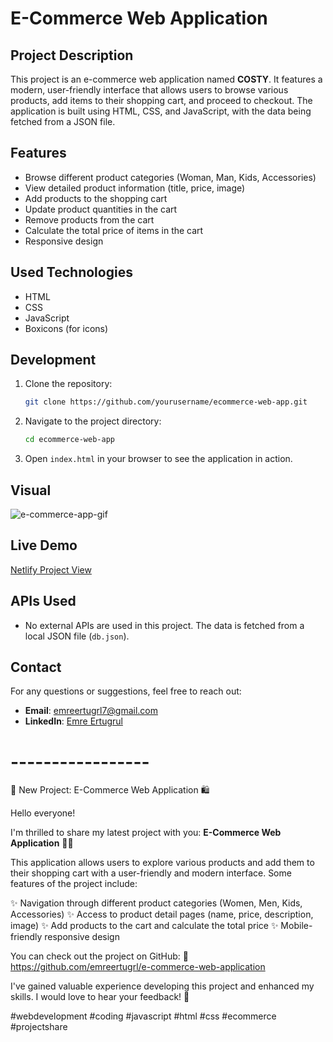 # E-Commerce Web Application

## Project Description

This project is an e-commerce web application named **COSTY**. It features a modern, user-friendly interface that allows users to browse various products, add items to their shopping cart, and proceed to checkout. The application is built using HTML, CSS, and JavaScript, with the data being fetched from a JSON file.

## Features

- Browse different product categories (Woman, Man, Kids, Accessories)
- View detailed product information (title, price, image)
- Add products to the shopping cart
- Update product quantities in the cart
- Remove products from the cart
- Calculate the total price of items in the cart
- Responsive design

## Used Technologies

- HTML
- CSS
- JavaScript
- Boxicons (for icons)

## Development

1. Clone the repository:
   ```bash
   git clone https://github.com/yourusername/ecommerce-web-app.git
   ```
2. Navigate to the project directory:
   ```bash
   cd ecommerce-web-app
   ```
3. Open `index.html` in your browser to see the application in action.

## Visual

<img src="/images/e-commerce.gif" alt="e-commerce-app-gif">

## Live Demo

<a href="https://me">Netlify Project View</a>

## APIs Used

- No external APIs are used in this project. The data is fetched from a local JSON file (`db.json`).

## Contact

For any questions or suggestions, feel free to reach out:

- **Email**: emreertugrl7@gmail.com
- **LinkedIn**: [Emre Ertugrul](https://www.linkedin.com/in/emreertugrul7/)

# -----------------

🚀 New Project: E-Commerce Web Application 🛍️

Hello everyone!

I'm thrilled to share my latest project with you: **E-Commerce Web Application** 📱🛒

This application allows users to explore various products and add them to their shopping cart with a user-friendly and modern interface. Some features of the project include:

✨ Navigation through different product categories (Women, Men, Kids, Accessories)
✨ Access to product detail pages (name, price, description, image)
✨ Add products to the cart and calculate the total price
✨ Mobile-friendly responsive design

You can check out the project on GitHub:
🔗 https://github.com/emreertugrl/e-commerce-web-application

I've gained valuable experience developing this project and enhanced my skills. I would love to hear your feedback! 🎉

#webdevelopment #coding #javascript #html #css #ecommerce #projectshare
